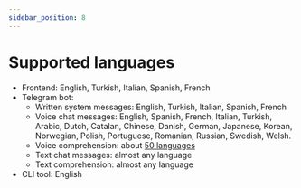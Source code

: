```yaml
---
sidebar_position: 8
---
```


# Supported languages

- Frontend: English, Turkish, Italian, Spanish, French
- Telegram bot:
  - Written system messages: English, Turkish, Italian, Spanish, French
  - Voice chat messages: English, Spanish, French, Italian, Turkish, Arabic, Dutch, Catalan, Chinese, Danish, German, Japanese, Korean, Norwegian, Polish, Portuguese, Romanian, Russian, Swedish, Welsh.
  - Voice comprehension: about [50 languages](https://github.com/openai/whisper#available-models-and-languages)
  - Text chat messages: almost any language
  - Text comprehension: almost any language
- CLI tool: English
